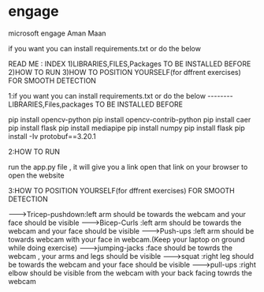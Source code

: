 # engage
microsoft engage Aman Maan
 
 if you want you can install requirements.txt or do the below 


READ ME : INDEX
		1)LIBRARIES,FILES,Packages TO BE INSTALLED BEFORE
		2)HOW TO RUN
		3)HOW TO POSITION YOURSELF(for dffrent exercises) FOR SMOOTH DETECTION

1:if you want you can install requirements.txt or do the below --------LIBRARIES,Files,packages TO BE INSTALLED BEFORE

pip install opencv-python
pip install opencv-contrib-python
pip install caer
pip install flask
pip install mediapipe
pip install numpy
pip install flask
pip install -Iv protobuf==3.20.1



2:HOW TO RUN

run the app.py file , it will give you a link open that link on your browser to open the website

3:HOW TO POSITION YOURSELF(for dffrent exercises) FOR SMOOTH DETECTION

--->Tricep-pushdown:left arm should be towards the webcam and your face should be visible
--->Bicep-Curls    :left arm should be towards the webcam and your face should be visible
--->Push-ups       :left arm should be towards webcam with your face in webcam.(Keep your laptop on ground while doing exercise)
--->jumping-jacks  :face should be towrds the webcam , your arms and legs should be visible
--->squat	   :right leg should be towards the webcam and your face should be visible
--->pull-ups	   :right elbow should be visible from the webcam with your back facing towrds the webcam
